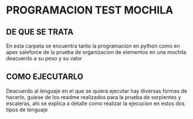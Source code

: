 # PROGRAMACION TEST MOCHILA
## DE QUE SE TRATA 
En esta carpeta se encuentra tanto la programacion en python como en apex saleforce de la prueba de organizacion de elementos en una mochila deacuerdo a su peso y su valor 
## COMO EJECUTARLO
Deacuerdo al lenguaje en el que se quiera ejecutar hay diversas formas de hacerlo, guiese de los readme realizados para la prueba de serpientes y escaleras, ahi se explica a detalle como realizar la ejecucion en estos dos tipos de lenguaje 
